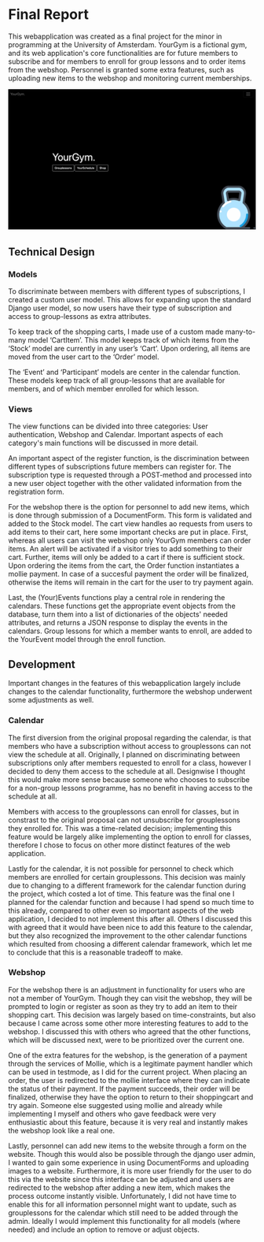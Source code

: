 # Final Report

This webapplication was created as a final project for the minor in programming at the University of Amsterdam. YourGym is a fictional gym, and its web application's core functionalities are for future members to subscribe and for members to enroll for group lessons and to order items from the webshop. Personnel is granted some extra features, such as uploading new items to the webshop and monitoring current memberships.

![alt text][index]

[index]: https://github.com/LotteSuz/programmeerproject/blob/master/images/readme_index.png "Index page"

## Technical Design
### Models
To discriminate between members with different types of subscriptions, I created a custom user model. This allows for expanding upon the standard Django user model, so now users have their type of subscription and access to group-lessons as extra attributes.

To keep track of the shopping carts, I made use of a custom made many-to-many model ‘CartItem’. This model keeps track of which items from the ‘Stock’ model are currently in any user’s ‘Cart’. Upon ordering, all items are moved from the user cart to the ‘Order’ model.

The ‘Event’ and ‘Participant’ models are center in the calendar function. These models keep track of all group-lessons that are available for members, and of which member enrolled for which lesson.

### Views
The view functions can be divided into three categories: User authentication, Webshop and Calendar. Important aspects of each category's main functions will be discussed in more detail.

An important aspect of the register function, is the discrimination between different types of subscriptions future members can register for. The subscription type is requested through a POST-method and processed into a new user object together with the other validated information from the registration form.

For the webshop there is the option for personnel to add new items, which is done through submission of a DocumentForm. This form is validated and added to the Stock model. The cart view handles ao requests from users to add items to their cart, here some important checks are put in place. First, whereas all users can visit the webshop only YourGym members can order items. An alert will be activated if a visitor tries to add something to their cart. Further, items will only be added to a cart if there is sufficient stock. Upon ordering the items from the cart, the Order function instantiates a mollie payment. In case of a succesful payment the order will be finalized, otherwise the items will remain in the cart for the user to try payment again.

Last, the (Your)Events functions play a central role in rendering the calendars. These functions get the appropriate event objects from the database, turn them into a list of dictionaries of the objects' needed attributes, and returns a JSON response to display the events in the calendars. Group lessons for which a member wants to enroll, are added to the YourEvent model through the enroll function.


## Development
Important changes in the features of this webapplication largely include changes to the calendar functionality, furthermore the webshop underwent some adjustments as well.

### Calendar
The first diversion from the original proposal regarding the calendar, is that members who have a subscription without access to grouplessons can not view the schedule at all. Originally, I planned on discriminating between subscriptions only after members requested to enroll for a class, however I decided to deny them access to the schedule at all. Designwise I thought this would make more sense because someone who chooses to subscribe for a non-group lessons programme, has no benefit in having access to the schedule at all. 

Members with access to the grouplessons can enroll for classes, but in constrast to the original proposal can not unsubscribe for grouplessons they enrolled for. This was a time-related decision; implementing this feature would be largely alike implementing the option to enroll for classes, therefore I chose to focus on other more distinct features of the web application.

Lastly for the calendar, it is not possible for personnel to check which members are enrolled for certain grouplessons. This decision was mainly due to changing to a different framework for the calendar function during the project, which costed a lot of time. This feature was the final one I planned for the calendar function and because I had spend so much time to this already, compared to other even so important aspects of the web application, I decided to not implement this after all. Others I discussed this with agreed that it would have been nice to add this feature to the calendar, but they also recognized the improvement to the other calendar functions which resulted from choosing a different calendar framework, which let me to conclude that this is a reasonable tradeoff to make.

### Webshop 
For the webshop there is an adjustment in functionality for users who are not a member of YourGym. Though they can visit the webshop, they will be prompted to login or register as soon as they try to add an item to their shopping cart. This decision was largely based on time-constraints, but also because I came across some other more interesting features to add to the webshop. I discussed this with others who agreed that the other functions, which will be discussed next, were to be prioritized over the current one.

One of the extra features for the webshop, is the generation of a payment through the services of Mollie, which is a legitimate payment handler which can be used in testmode, as I did for the current project. When placing an order, the user is redirected to the mollie interface where they can indicate the status of their payment. If the payment succeeds, their order will be finalized, otherwise they have the option to return to their shoppingcart and try again. Someone else suggested using mollie and already while implementing I myself and others who gave feedback were very enthusiastic about this feature, because it is very real and instantly makes the webshop look like a real one.

Lastly, personnel can add new items to the website through a form on the website. Though this would also be possible through the django user admin, I wanted to gain some experience in using DocumentForms and uploading images to a website. Furthermore, it is more user friendly for the user to do this via the website since this interface can be adjusted and users are redirected to the webshop after adding a new item, which makes the process outcome instantly visible. Unfortunately, I did not have time to enable this for all information personnel might want to update, such as grouplessons for the calendar which still need to be added through the admin. Ideally I would implement this functionality for all models (where needed) and include an option to remove or adjust objects.

